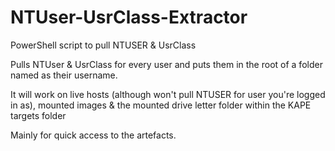 # NTUser-UsrClass-Extractor
PowerShell script to pull NTUSER &amp; UsrClass

Pulls NTUser & UsrClass for every user and puts them in the root of a folder named as their username.

It will work on live hosts (although won't pull NTUSER for user you're logged in as), mounted images & the mounted drive letter folder within the KAPE targets folder

Mainly for quick access to the artefacts. 
